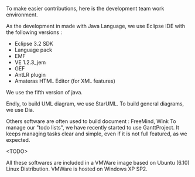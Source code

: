 To make easier contributions, here is the development team work environment.

As the development in made with Java Language, we use Eclipse IDE with the following versions :
  * Eclipse 3.2 SDK
  * Language pack
  * EMF
  * VE 1.2.3\_jem
  * GEF
  * AntLR plugin
  * Amateras HTML Editor (for XML features)

We use the fifth version of java.

Endly, to build UML diagram, we use StarUML.
To build general diagrams, we use Dia.

Others software are often used to build document : FreeMind, Wink
To manage our "todo lists", we have recently started to use GanttProject. It keeps managing tasks clear and simple, even if it is not full featured, as we expected.



&lt;TODO&gt;

All these softwares are included in a VMWare image based on Ubuntu (6.10) Linux Distribution. VMWare is hosted on Windows XP SP2.
